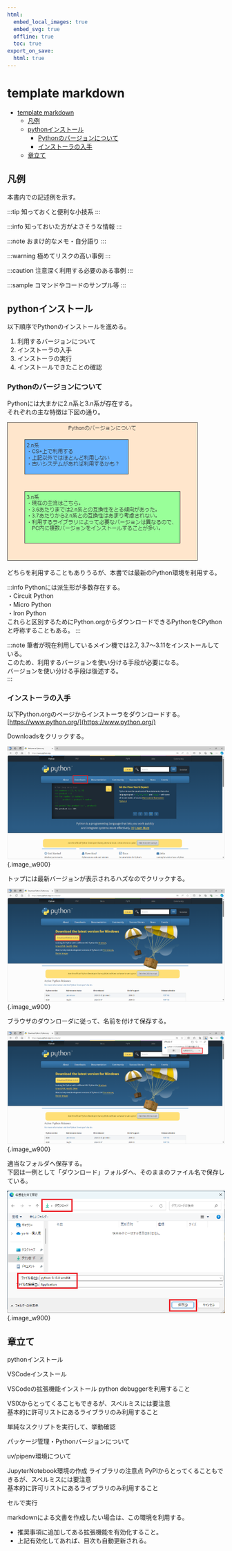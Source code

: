```yaml
---
html:
  embed_local_images: true
  embed_svg: true
  offline: true
  toc: true
export_on_save:
  html: true
---
```


# template markdown

<!-- @import "[TOC]" {cmd="toc" depthFrom=1 depthTo=6 orderedList=false} -->

<!-- code_chunk_output -->

- [template markdown](#template-markdown)
  - [凡例](#凡例)
  - [pythonインストール](#pythonインストール)
    - [Pythonのバージョンについて](#pythonのバージョンについて)
    - [インストーラの入手](#インストーラの入手)
  - [章立て](#章立て)

<!-- /code_chunk_output -->

## 凡例

本書内での記述例を示す。

:::tip
知っておくと便利な小技系
:::

:::info
知っておいた方がよさそうな情報
:::

:::note
おまけ的なメモ・自分語り
:::

:::warning
極めてリスクの高い事例
:::

:::caution
注意深く利用する必要のある事例
:::

:::sample
コマンドやコードのサンプル等
:::

## pythonインストール

以下順序でPythonのインストールを進める。  

1. 利用するバージョンについて
1. インストーラの入手
1. インストーラの実行
1. インストールできたことの確認

### Pythonのバージョンについて

Pythonには大まかに2.n系と3.n系が存在する。  
それぞれの主な特徴は下図の通り。  

![Ver](./img/01Python/01.drawio.png)

どちらを利用することもありうるが、本書では最新のPython環境を利用する。  

:::info
Pythonには派生形が多数存在する。  
・Circuit Python  
・Micro Python  
・Iron Python  
これらと区別するためにPython.orgからダウンロードできるPythonをCPythonと呼称することもある。
:::

:::note
筆者が現在利用しているメイン機では2.7, 3.7～3.11をインストールしている。  
このため、利用するバージョンを使い分ける手段が必要になる。  
バージョンを使い分ける手段は後述する。  
:::

### インストーラの入手

以下Python.orgのページからインストーラをダウンロードする。  
[https://www.python.org/](https://www.python.org/)

Downloadsをクリックする。

![画像jpg](./img/01Python/10.png){.image_w900}

トップには最新バージョンが表示されるハズなのでクリックする。

![画像jpg](./img/01Python/11.png){.image_w900}

ブラウザのダウンローダに従って、名前を付けて保存する。

![画像jpg](./img/01Python/12.png){.image_w900}

適当なフォルダへ保存する。  
下図は一例として「ダウンロード」フォルダへ、そのままのファイル名で保存している。  

![画像jpg](./img/01Python/13.png){.image_w900}

## 章立て

pythonインストール

VSCodeインストール

VSCodeの拡張機能インストール
  python debuggerを利用すること

  VSIXからとってくることもできるが、スペルミスには要注意  
  基本的に許可リストにあるライブラリのみ利用すること  

単純なスクリプトを実行して、挙動確認

パッケージ管理・Pythonバージョンについて

uv/pipenv環境について

JupyterNotebook環境の作成
  ライブラリの注意点
  PyPIからとってくることもできるが、スペルミスには要注意  
  基本的に許可リストにあるライブラリのみ利用すること  

セルで実行

markdownによる文書を作成したい場合は、この環境を利用する。  

- 推奨事項に追加してある拡張機能を有効化すること。
- 上記有効化してあれば、目次も自動更新される。
